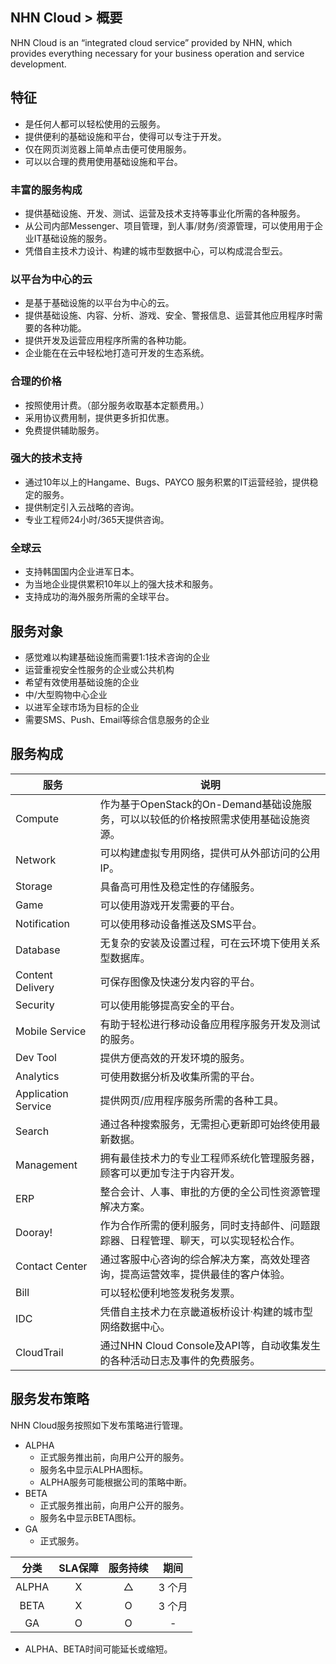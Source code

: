 ## NHN Cloud > 概要

NHN Cloud is an “integrated cloud service” provided by NHN, which provides everything necessary for your business operation and service development. 


## 特征

- 是任何人都可以轻松使用的云服务。
- 提供便利的基础设施和平台，使得可以专注于开发。
- 仅在网页浏览器上简单点击便可使用服务。
- 可以以合理的费用使用基础设施和平台。

### 丰富的服务构成

- 提供基础设施、开发、测试、运营及技术支持等事业化所需的各种服务。
- 从公司内部Messenger、项目管理，到人事/财务/资源管理，可以使用用于企业IT基础设施的服务。
- 凭借自主技术力设计、构建的城市型数据中心，可以构成混合型云。

### 以平台为中心的云

- 是基于基础设施的以平台为中心的云。
- 提供基础设施、内容、分析、游戏、安全、警报信息、运营其他应用程序时需要的各种功能。
- 提供开发及运营应用程序所需的各种功能。
- 企业能在在云中轻松地打造可开发的生态系统。

### 合理的价格

- 按照使用计费。（部分服务收取基本定额费用。）
- 采用协议费用制，提供更多折扣优惠。
- 免费提供辅助服务。

### 强大的技术支持

- 通过10年以上的Hangame、Bugs、PAYCO 服务积累的IT运营经验，提供稳定的服务。
- 提供制定引入云战略的咨询。
- 专业工程师24小时/365天提供咨询。

### 全球云
- 支持韩国国内企业进军日本。
- 为当地企业提供累积10年以上的强大技术和服务。
- 支持成功的海外服务所需的全球平台。

## 服务对象

- 感觉难以构建基础设施而需要1:1技术咨询的企业
- 运营重视安全性服务的企业或公共机构
- 希望有效使用基础设施的企业
- 中/大型购物中心企业
- 以进军全球市场为目标的企业
- 需要SMS、Push、Email等综合信息服务的企业

## 服务构成

| 服务 | 说明 |
| --- | --- |
| Compute | 作为基于OpenStack的On-Demand基础设施服务，可以以较低的价格按照需求使用基础设施资源。|
| Network | 可以构建虚拟专用网络，提供可从外部访问的公用IP。|
| Storage | 具备高可用性及稳定性的存储服务。|
| Game | 可以使用游戏开发需要的平台。|
| Notification | 可以使用移动设备推送及SMS平台。|
| Database | 无复杂的安装及设置过程，可在云环境下使用关系型数据库。|
| Content Delivery | 可保存图像及快速分发内容的平台。|
| Security | 可以使用能够提高安全的平台。|
| Mobile Service | 有助于轻松进行移动设备应用程序服务开发及测试的服务。|
| Dev Tool | 提供方便高效的开发环境的服务。|
| Analytics | 可使用数据分析及收集所需的平台。|
| Application Service | 提供网页/应用程序服务所需的各种工具。|
| Search  | 通过各种搜索服务，无需担心更新即可始终使用最新数据。|
| Management | 拥有最佳技术力的专业工程师系统化管理服务器，顾客可以更加专注于内容开发。|
| ERP  | 整合会计、人事、审批的方便的全公司性资源管理解决方案。|
| Dooray!  | 作为合作所需的便利服务，同时支持邮件、问题跟踪器、日程管理、聊天，可以实现轻松合作。|
| Contact Center | 通过客服中心咨询的综合解决方案，高效处理咨询，提高运营效率，提供最佳的客户体验。|
| Bill | 可以轻松便利地签发税务发票。|
| IDC  | 凭借自主技术力在京畿道板桥设计·构建的城市型网络数据中心。|
| CloudTrail  | 通过NHN Cloud Console及API等，自动收集发生的各种活动日志及事件的免费服务。|

## 服务发布策略

NHN Cloud服务按照如下发布策略进行管理。

- ALPHA
    - 正式服务推出前，向用户公开的服务。
    - 服务名中显示ALPHA图标。
    - ALPHA服务可能根据公司的策略中断。
- BETA
    - 正式服务推出前，向用户公开的服务。
    - 服务名中显示BETA图标。
- GA
    - 正式服务。


| 分类 | SLA保障 | 服务持续 | 期间 |
| :---: | :---: | :---: | :---: |
| ALPHA | X | △ | 3 个月 |
| BETA | X | O | 3 个月 |
| GA | O | O | - |

- ALPHA、BETA时间可能延长或缩短。

